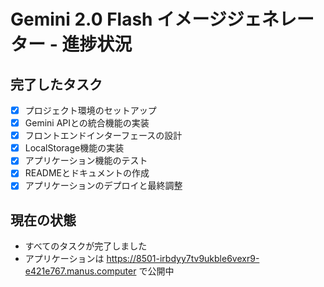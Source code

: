 # Gemini 2.0 Flash イメージジェネレーター - 進捗状況

## 完了したタスク
- [x] プロジェクト環境のセットアップ
- [x] Gemini APIとの統合機能の実装
- [x] フロントエンドインターフェースの設計
- [x] LocalStorage機能の実装
- [x] アプリケーション機能のテスト
- [x] READMEとドキュメントの作成
- [x] アプリケーションのデプロイと最終調整

## 現在の状態
- すべてのタスクが完了しました
- アプリケーションは https://8501-irbdyy7tv9ukble6vexr9-e421e767.manus.computer で公開中

